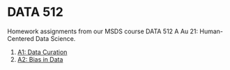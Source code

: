 # DATA 512
  
Homework assignments from our MSDS course DATA 512 A Au 21: Human-Centered Data Science.

1. [A1: Data Curation](https://github.com/smuktevi/data512hw/tree/main/data-512-a1)
2. [A2: Bias in Data](https://github.com/smuktevi/data512hw/tree/main/data-512-a2)
